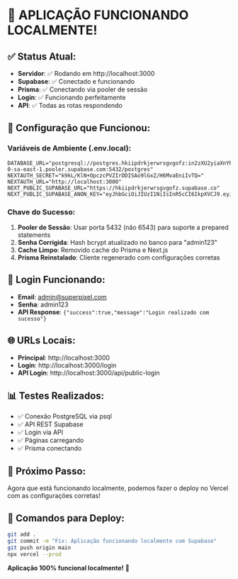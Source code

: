 # 🎉 APLICAÇÃO FUNCIONANDO LOCALMENTE!

## ✅ Status Atual:
- **Servidor**: ✅ Rodando em http://localhost:3000
- **Supabase**: ✅ Conectado e funcionando
- **Prisma**: ✅ Conectando via pooler de sessão
- **Login**: ✅ Funcionando perfeitamente
- **API**: ✅ Todas as rotas respondendo

## 🔧 Configuração que Funcionou:

### Variáveis de Ambiente (.env.local):
```
DATABASE_URL="postgresql://postgres.hkiipdrkjerwrsgvgofz:in2zXU2yiaXnYPrC@aws-0-sa-east-1.pooler.supabase.com:5432/postgres"
NEXTAUTH_SECRET="k9kL/KlN+OpczcPVZIrDDISAo9lGxZ/H6MvaEniIvTQ="
NEXTAUTH_URL="http://localhost:3000"
NEXT_PUBLIC_SUPABASE_URL="https://hkiipdrkjerwrsgvgofz.supabase.co"
NEXT_PUBLIC_SUPABASE_ANON_KEY="eyJhbGciOiJIUzI1NiIsInR5cCI6IkpXVCJ9.eyJpc3MiOiJzdXBhYmFzZSIsInJlZiI6ImhraWlwZHJramVyd3JzZ3Znb2Z6Iiwicm9sZSI6ImFub24iLCJpYXQiOjE3NTAwMDY2MTIsImV4cCI6MjA2NTU4MjYxMn0.S64n2qIPEBRxyhsn7HAF1SX55BbXr5WgfJiduq2FVqY"
```

### Chave do Sucesso:
1. **Pooler de Sessão**: Usar porta 5432 (não 6543) para suporte a prepared statements
2. **Senha Corrigida**: Hash bcrypt atualizado no banco para "admin123"
3. **Cache Limpo**: Removido cache do Prisma e Next.js
4. **Prisma Reinstalado**: Cliente regenerado com configurações corretas

## 🔐 Login Funcionando:
- **Email**: admin@superpixel.com
- **Senha**: admin123
- **API Response**: `{"success":true,"message":"Login realizado com sucesso"}`

## 🌐 URLs Locais:
- **Principal**: http://localhost:3000
- **Login**: http://localhost:3000/login
- **API Login**: http://localhost:3000/api/public-login

## 📊 Testes Realizados:
- ✅ Conexão PostgreSQL via psql
- ✅ API REST Supabase
- ✅ Login via API
- ✅ Páginas carregando
- ✅ Prisma conectando

## 🚀 Próximo Passo:
Agora que está funcionando localmente, podemos fazer o deploy no Vercel com as configurações corretas!

## 🔧 Comandos para Deploy:
```bash
git add .
git commit -m "Fix: Aplicação funcionando localmente com Supabase"
git push origin main
npx vercel --prod
```

**Aplicação 100% funcional localmente!** 🎉 